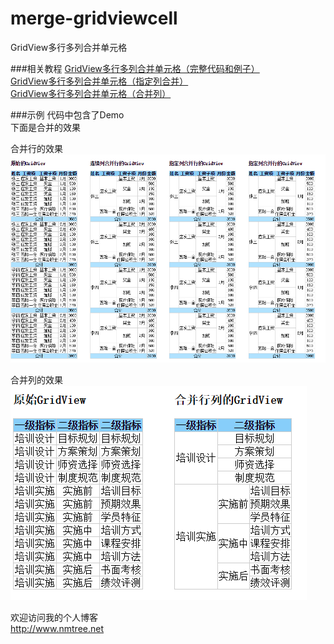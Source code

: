 merge-gridviewcell
==================

GridView多行多列合并单元格

###相关教程
[GridView多行多列合并单元格（完整代码和例子）](http://www.cnblogs.com/nianming/archive/2012/10/10/2719103.html)  
[GridView多行多列合并单元格（指定列合并）](http://www.cnblogs.com/nianming/archive/2012/10/19/2731694.html)  
[GridView多行多列合并单元格（合并列）](http://www.nmtree.net/2013/08/19/gridview-merge-cell.html)  

###示例
代码中包含了Demo  
下面是合并的效果  
  
  合并行的效果
![合并行的效果](/MergeGridViewCell/Nmtree.MergeGridViewCell.Demo/1.png)  
  
  合并列的效果
![合并列的效果](/MergeGridViewCell/Nmtree.MergeGridViewCell.Demo/2.png)

欢迎访问我的个人博客  
<http://www.nmtree.net>




